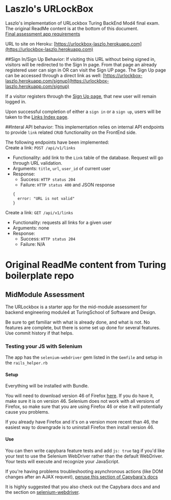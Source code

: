 # Laszlo's URLockBox

Laszlo's implementation of URLockbox Turing BackEnd Mod4 final exam. The original ReadMe content is at the bottom of this document.  
[Final assessment app requirements](https://gist.github.com/neight-allen/335dcfdc8fc258757357ce597eb9dbd1)

URL to site on Heroku: [https://urlockbox-laszlo.herokuapp.com](https://urlockbox-laszlo.herokuapp.com)

##Sign In/Sign Up Behavior:
If visiting this URL without being signed in, visitors will be redirected to the Sign In page.
From that page an already registered user can sign in OR can visit the Sign UP page. The Sign Up page can be accessed through a direct link as well: [https://urlockbox-laszlo.herokuapp.com/signup](https://urlockbox-laszlo.herokuapp.com/signup)

If a visitor registers through the [Sign Up page](https://urlockbox-laszlo.herokuapp.com/signup), that new user will remain logged in.

Upon successful completion of either a `sign in` or a `sign up`, users will be taken to the [Links Index page](https://urlockbox-laszlo.herokuapp.com/links).


##Interal API behavior:
This implementation relies on internal API endpoints to provide `link` related `CRUD` functionality on the FrontEnd side.

The following endpoints have been implemented:  
Create a link: `POST /api/v1/links`  
  - Functionality: add link to the `Link` table of the database. Request will go through URL validation.  
  - Arguments: `title`, `url`, `user_id` of current user  
  - Response:  
    - Success: `HTTP status 204`  
    - Failure: `HTTP status 400` and JSON response  
    ```
    {
      error: "URL is not valid"
    }
    ```

Create a link: `GET /api/v1/links`  
  - Functionality: requests all links for a given user  
  - Arguments: none  
  - Response:  
    - Success: `HTTP status 204`  
    - Failure: N/A  


# Original ReadMe content from Turing boilerplate repo

## MidModule Assessment

The URLockbox is a starter app for the mid-module assessment for backend engineering module4 at TuringSchool of Software and Design.

Be sure to get familiar with what is already done, and what is not. No features are complete, but there is some set up done for several features. Use commit history if that helps.

### Testing your JS with Selenium

The app has the `selenium-webdriver` gem listed in the `Gemfile` and setup in the `rails_helper.rb`

#### Setup

Everything will be installed with Bundle.

You will need to download version 46 of Firefox [here](https://www.softexia.com/windows/web-browsers/firefox-46). If you do have it, make sure it is on version 46. Selenium does not work with all versions of Firefox, so make sure that you are using Firefox 46 or else it will potentially cause you problems. 

If you already have Firefox and it's on a version more recent than 46, the easiest way to downgrade is to uninstall Firefox then install version 46.

#### Use

You can then write capybara feature tests and add `js: true` tag if you'd like your test to use the Selenium WebDriver rather than the default WebDriver.  Your tests will execute and recognize your JavaScript.

If you're having problems troubleshooting asynchronous actions (like DOM changes after an AJAX request), [peruse this section of Capybara's docs](https://github.com/teamcapybara/capybara#asynchronous-javascript-ajax-and-friends)

It is highly suggested that you also check out the Capybara docs and and the section on [selenium-webdriver](https://github.com/teamcapybara/capybara#selenium).
